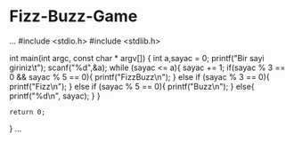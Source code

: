 # Fizz-Buzz-Game
...
#include <stdio.h>
#include <stdlib.h>

int main(int argc, const char * argv[]) {
    int a,sayac = 0;
    printf("Bir sayi giriniz\t");
    scanf("%d",&a);
    while (sayac <= a){
        sayac += 1;
        if(sayac % 3 == 0 && sayac % 5 == 0){
            printf("FizzBuzz\n");
        }
        else if (sayac % 3 == 0){
            printf("Fizz\n");
        }
        else if (sayac % 5 == 0){
            printf("Buzz\n");
        }
        else{
            printf("%d\n", sayac);
        }
    }
    
    return 0;
}
...

